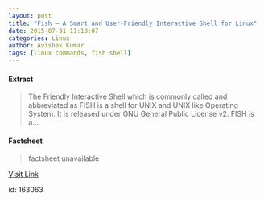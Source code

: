 ```yaml
---
layout: post
title: "Fish – A Smart and User-Friendly Interactive Shell for Linux"
date: 2015-07-31 11:18:07
categories: Linux
author: Avishek Kumar
tags: [linux commands, fish shell]
---
```



#### Extract
>The Friendly Interactive Shell which is commonly called and abbreviated as FISH is a shell for UNIX and UNIX like Operating System. It is released under GNU General Public License v2. FISH is a&#46;&#46;&#46;

#### Factsheet
>factsheet unavailable

[Visit Link](http://www.tecmint.com/fish-a-smart-and-user-friendly-interactive-shell-for-linux/)

id:  163063
